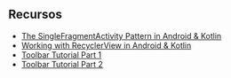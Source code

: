 ## Recursos

* [The SingleFragmentActivity Pattern in Android & Kotlin](https://medium.com/@hinchman_amanda/the-singlefragmentactivity-pattern-in-android-kotlin-ce93385252e5)
* [Working with RecyclerView in Android & Kotlin](https://medium.com/@hinchman_amanda/working-with-recyclerview-in-android-kotlin-84a62aef94ec)
* [Toolbar Tutorial Part 1](https://www.youtube.com/watch?v=Hy0KP6xTvxE)
* [Toolbar Tutorial Part 2](https://www.youtube.com/watch?v=NWdnCLGFYFM)
